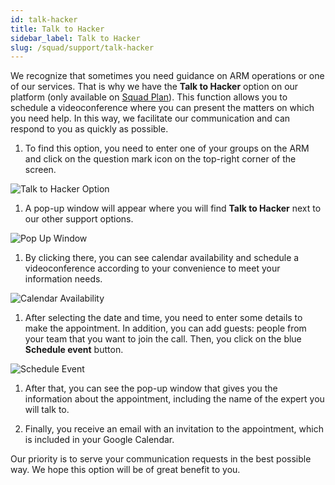 ```yaml
---
id: talk-hacker
title: Talk to Hacker
sidebar_label: Talk to Hacker
slug: /squad/support/talk-hacker
---
```


We recognize that sometimes you need
guidance on ARM operations or one of
our services.
That is why we have the **Talk to Hacker**
option on our platform (only available on
[Squad Plan](/squad/support/talk-hacker)).
This function allows you to schedule a
videoconference where you can present the
matters on which you need help.
In this way, we facilitate our communication
and can respond to you as quickly as possible.

1. To find this option,
  you need to enter one of your
  groups on the ARM and click on
  the question mark icon on the
  top-right corner of the screen.

  ![Talk to Hacker Option](https://res.cloudinary.com/fluid-attacks/image/upload/v1661263456/docs/squad/support/talk_hacker_option.png)

1. A pop-up window will appear
  where you will find
  **Talk to Hacker** next to
  our other support options.

  ![Pop Up Window](https://res.cloudinary.com/fluid-attacks/image/upload/v1661263455/docs/squad/support/support_options.png)

1. By clicking there, you can see
  calendar availability and schedule a
  videoconference according to your
  convenience to meet your information needs.

  ![Calendar Availability](https://res.cloudinary.com/fluid-attacks/image/upload/v1656691580/docs/squad/support/support_schedule_calendar.png)

1. After selecting the date and
  time, you need to enter some details
  to make the appointment.
  In addition, you can add guests: people
  from your team that you want to
  join the call.
  Then, you click on the blue
  **Schedule event** button.

  ![Schedule Event](https://res.cloudinary.com/fluid-attacks/image/upload/v1656691606/docs/squad/support/support_schedule_event.png)

1. After that, you can see the
  pop-up window that gives you the
  information about the appointment,
  including the name of the expert
  you will talk to.

1. Finally, you receive an email with
  an invitation to the appointment,
  which is included in your Google Calendar.

Our priority is to serve your
communication requests in the
best possible way.
We hope this option will be
of great benefit to you.
